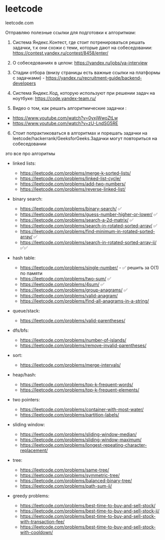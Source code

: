 # leetcode
leetcode.com


Отправляю полезные ссылки для подготовки к алгоритмам:

1. Система Яндекс.Контест, где стоит потренироваться решать задачки, т.к они схожи с теми, которые дают на собеседовании: https://contest.yandex.ru/contest/8458/enter/

2. О собеседованиях в целом: https://yandex.ru/jobs/ya-interview

3. Стадии отбора (внизу страницы есть важные ссылки на платформы с задачками) - https://yandex.ru/recruitment-guide/backend-developers

4. Cистема Яндекс.Код, которую используют при решении задач на ноутбуке: https://code.yandex-team.ru/

5. Видео о том, как решать алгоритмические задачки :
* https://www.youtube.com/watch?v=0yxjWwoZtLw
* https://www.youtube.com/watch?v=zU-LndSG5RE

6. Стоит попрактиковаться в алгоритмах и порешать задачки на leetcode/hackerrank/GeeksforGeeks.Задачки могут повториться на собеседовании

это все про алгоритмы
* linked lists:
    * https://leetcode.com/problems/merge-k-sorted-lists/
    * https://leetcode.com/problems/linked-list-cycle/
    * https://leetcode.com/problems/add-two-numbers/
    * https://leetcode.com/problems/reverse-linked-list/
 
* binary search:
    * https://leetcode.com/problems/binary-search/ :white_check_mark:
    * https://leetcode.com/problems/guess-number-higher-or-lower/ :white_check_mark:
    * https://leetcode.com/problems/search-a-2d-matrix/ :white_check_mark:
    * https://leetcode.com/problems/search-in-rotated-sorted-array/ :white_check_mark:
    * https://leetcode.com/problems/find-minimum-in-rotated-sorted-array/ :white_check_mark:
    * https://leetcode.com/problems/search-in-rotated-sorted-array-ii/ :white_check_mark::white_check_mark:
 
* hash table:
    * https://leetcode.com/problems/single-number/ - :white_check_mark: решить за O(1) по памяти
    * https://leetcode.com/problems/two-sum/ :white_check_mark: 
    * https://leetcode.com/problems/4sum/ :white_check_mark: 
    * https://leetcode.com/problems/group-anagrams/ :white_check_mark: 
    * https://leetcode.com/problems/valid-anagram/
    * https://leetcode.com/problems/find-all-anagrams-in-a-string/

* queue/stack:
    * https://leetcode.com/problems/valid-parentheses/

* dfs/bfs:
    * https://leetcode.com/problems/number-of-islands/
    * https://leetcode.com/problems/remove-invalid-parentheses/
 
* sort:
    * https://leetcode.com/problems/merge-intervals/
 
* heap/hash:
    * https://leetcode.com/problems/top-k-frequent-words/
    * https://leetcode.com/problems/top-k-frequent-elements/
 
* two pointers:
    * https://leetcode.com/problems/container-with-most-water/
    * https://leetcode.com/problems/partition-labels/
 
* sliding window:
    * https://leetcode.com/problems/sliding-window-median/
    * https://leetcode.com/problems/sliding-window-maximum/
    * https://leetcode.com/problems/longest-repeating-character-replacement/
 
* tree:
    * https://leetcode.com/problems/same-tree/
    * https://leetcode.com/problems/symmetric-tree/
    * https://leetcode.com/problems/balanced-binary-tree/
    * https://leetcode.com/problems/path-sum-ii/
 
* greedy problems:
    * https://leetcode.com/problems/best-time-to-buy-and-sell-stock/
    * https://leetcode.com/problems/best-time-to-buy-and-sell-stock-ii/
    * https://leetcode.com/problems/best-time-to-buy-and-sell-stock-with-transaction-fee/
    * https://leetcode.com/problems/best-time-to-buy-and-sell-stock-with-cooldown/

